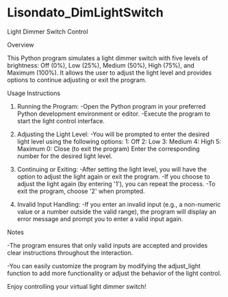 # Lisondato_DimLightSwitch

Light Dimmer Switch Control

Overview

This Python program simulates a light dimmer switch with five levels of brightness: Off (0%), Low (25%), Medium (50%), High (75%), and Maximum (100%). It allows the user to adjust the light level and provides options to continue adjusting or exit the program.

Usage Instructions
1. Running the Program:
    -Open the Python program in your preferred Python development environment or editor.
    -Execute the program to start the light control interface.
    
2. Adjusting the Light Level:
    -You will be prompted to enter the desired light level using the following options:
        1: Off
        2: Low
        3: Medium
        4: High
        5: Maximum
        0: Close (to exit the program)
    Enter the corresponding number for the desired light level.

3. Continuing or Exiting:
    -After setting the light level, you will have the option to adjust the light again or exit the program.
    -If you choose to adjust the light again (by entering '1'), you can repeat the process.
    -To exit the program, choose '2' when prompted.

4. Invalid Input Handling:
    -If you enter an invalid input (e.g., a non-numeric value or a number outside the valid range), the program will display an error message and prompt you to enter a valid input again.


Notes

-The program ensures that only valid inputs are accepted and provides clear instructions throughout the interaction.

-You can easily customize the program by modifying the adjust_light function to add more functionality or adjust the behavior of the light control.

Enjoy controlling your virtual light dimmer switch!
